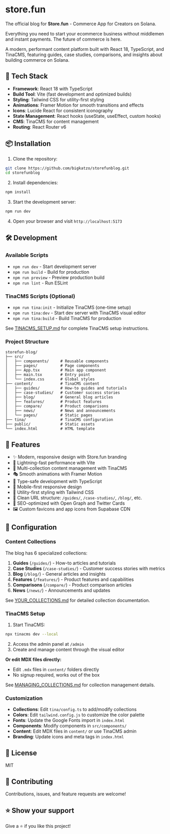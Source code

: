 # store.fun

The official blog for **Store.fun** - Commerce App for Creators on Solana.

Everything you need to start your ecommerce business without middlemen and instant payments. The future of commerce is here.

A modern, performant content platform built with React 18, TypeScript, and TinaCMS, featuring guides, case studies, comparisons, and insights about building commerce on Solana.

## 🚀 Tech Stack

- **Framework**: React 18 with TypeScript
- **Build Tool**: Vite (fast development and optimized builds)
- **Styling**: Tailwind CSS for utility-first styling
- **Animations**: Framer Motion for smooth transitions and effects
- **Icons**: Lucide React for consistent iconography
- **State Management**: React hooks (useState, useEffect, custom hooks)
- **CMS**: TinaCMS for content management
- **Routing**: React Router v6

## 📦 Installation

1. Clone the repository:
```bash
git clone https://github.com/bigkatzo/storefunblog.git
cd storefunblog
```

2. Install dependencies:
```bash
npm install
```

3. Start the development server:
```bash
npm run dev
```

4. Open your browser and visit `http://localhost:5173`

## 🛠️ Development

### Available Scripts

- `npm run dev` - Start development server
- `npm run build` - Build for production
- `npm run preview` - Preview production build
- `npm run lint` - Run ESLint

### TinaCMS Scripts (Optional)

- `npm run tina:init` - Initialize TinaCMS (one-time setup)
- `npm run tina:dev` - Start dev server with TinaCMS visual editor
- `npm run tina:build` - Build TinaCMS for production

See [TINACMS_SETUP.md](./TINACMS_SETUP.md) for complete TinaCMS setup instructions.

### Project Structure

```
storefun-blog/
├── src/
│   ├── components/     # Reusable components
│   ├── pages/          # Page components
│   ├── App.tsx         # Main app component
│   ├── main.tsx        # Entry point
│   └── index.css       # Global styles
├── content/            # TinaCMS content
│   ├── guides/         # How-to guides and tutorials
│   ├── case-studies/   # Customer success stories
│   ├── blog/           # General blog articles
│   ├── features/       # Product features
│   ├── compare/        # Product comparisons
│   ├── news/           # News and announcements
│   └── pages/          # Static pages
├── tina/               # TinaCMS configuration
├── public/             # Static assets
└── index.html          # HTML template
```

## 🎨 Features

- ✨ Modern, responsive design with Store.fun branding
- 🚀 Lightning-fast performance with Vite
- 📝 Multi-collection content management with TinaCMS
- 🎭 Smooth animations with Framer Motion
- 🎯 Type-safe development with TypeScript
- 📱 Mobile-first responsive design
- 🌈 Utility-first styling with Tailwind CSS
- 🔗 Clean URL structure: `/guides/`, `/case-studies/`, `/blog/`, etc.
- 🎨 SEO-optimized with Open Graph and Twitter Cards
- 🖼️ Custom favicons and app icons from Supabase CDN

## 🔧 Configuration

### Content Collections

The blog has 6 specialized collections:

1. **Guides** (`/guides/`) - How-to articles and tutorials
2. **Case Studies** (`/case-studies/`) - Customer success stories with metrics
3. **Blog** (`/blog/`) - General articles and insights
4. **Features** (`/features/`) - Product features and capabilities
5. **Comparisons** (`/compare/`) - Product comparison articles
6. **News** (`/news/`) - Announcements and updates

See [YOUR_COLLECTIONS.md](./YOUR_COLLECTIONS.md) for detailed collection documentation.

### TinaCMS Setup

1. Start TinaCMS:
```bash
npx tinacms dev --local
```

2. Access the admin panel at `/admin`
3. Create and manage content through the visual editor

**Or edit MDX files directly:**
- Edit `.mdx` files in `content/` folders directly
- No signup required, works out of the box

See [MANAGING_COLLECTIONS.md](./MANAGING_COLLECTIONS.md) for collection management details.

### Customization

- **Collections**: Edit `tina/config.ts` to add/modify collections
- **Colors**: Edit `tailwind.config.js` to customize the color palette
- **Fonts**: Update the Google Fonts import in `index.html`
- **Components**: Modify components in `src/components/`
- **Content**: Edit MDX files in `content/` or use TinaCMS admin
- **Branding**: Update icons and meta tags in `index.html`

## 📄 License

MIT

## 🤝 Contributing

Contributions, issues, and feature requests are welcome!

## ⭐ Show your support

Give a ⭐️ if you like this project!

